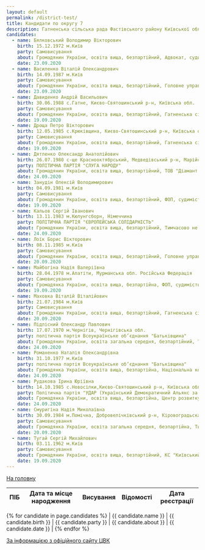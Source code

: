 ```yaml
---
layout: default
permalink: /district-test/
title: Кандидати по округу 7
description: Гатненська сільська рада Фастівського району Київської області
candidates:
  - name: Бялковський Володимир Вікторович 
    birth: 15.12.1972 м.Київ 
    party: Самовисування 
    about: Громадянин України, освіта вища, безпартійний, Адвокат, судимість відсутня 
    date: 23.09.2020
  - name: Василенко Віталій Олександрович 
    birth: 14.09.1987 м.Київ 
    party: Самовисування 
    about: Громадянин України, освіта вища, безпартійний, Головне управління Держгеокадастру Київської області, Головний спеціалст, судимість відсутня 
    date: 23.09.2020
  - name: Давиденко Андрій Васильович 
    birth: 30.06.1988 с.Гатне, Києво-Святошинський р-н, Київська обл. 
    party: Самовисування 
    about: Громадянин України, освіта вища, безпартійний, Гатненська сільска рада, Тренер, судимість відсутня 
    date: 19.09.2020
  - name: Дроща Петро Вікторович 
    birth: 12.05.1985 с.Крюківщина, Києво-Святошинський р-н, Київська обл. 
    party: Самовисування 
    about: Громадянин України, освіта вища, безпартійний, Гатненська сільська рада, Секретар Гатненської сільської ради, судимість відсутня 
    date: 19.09.2020
  - name: Дятленко Олександр Анатолійович 
    birth: 26.07.1980 с-ще Краснооктябрський, Медведівський р-н, Марійської АРСР 
    party: ПОЛІТИЧНА ПАРТІЯ "СЛУГА НАРОДУ" 
    about: Громадянин України, освіта вища, безпартійний, ТОВ "Діамант Партнерс", директор, судимість відсутня 
    date: 24.09.2020
  - name: Занудін Олексій Володимирович 
    birth: 04.09.1981 м.Київ 
    party: Самовисування 
    about: Громадянин України, освіта вища, безпартійний, ФОП, судимість відсутня 
    date: 19.09.2020
  - name: Кальов Сергій Іванович 
    birth: 13.11.1983 м.Кюлунгсборн, Німеччина 
    party: ПОЛІТИЧНА ПАРТІЯ "ЄВРОПЕЙСЬКА СОЛІДАРНІСТЬ" 
    about: Громадянин України, освіта вища, безпартійний, Тимчасово не пряцює, судимість відсутня 
    date: 24.09.2020
  - name: Лоїк Борис Вікторович 
    birth: 08.11.1985 м.Київ 
    party: Самовисування 
    about: Громадянин України, освіта вища, безпартійний, Головне управління Держгеокадастру Київська обл., Начальник відділу у Бородянському району, м.Буча, судимість відсутня 
    date: 20.09.2020
  - name: Майбогіна Надія Валеріївна 
    birth: 28.04.1978 м.Апатіти, Мурманська обл. Російська Федерація 
    party: Самовисування 
    about: Громадянка України, освіта вища, безпартійна, ФОП, судимість відсутня 
    date: 19.09.2020
  - name: Маховка Віталій Віталійович 
    birth: 21.07.1984 м.Київ 
    party: Самовисування 
    about: Громадянин України, освіта вища, безпартійний, Гатненська сільска рада, Депутат, судимість відсутня 
    date: 20.09.2020
  - name: Підлісний Олександр Павлович 
    birth: 17.07.1970 м.Чернігів, Чернігівська обл. 
    party: політична партія Всеукраїнське об’єднання "Батьківщина" 
    about: Громадянин України, освіта загальна середня, безпартійний, Тимчасово не пряцює, судимість відсутня 
    date: 24.09.2020
  - name: Романенко Наталія Олександрівна 
    birth: 31.10.1977 м.Київ 
    party: політична партія Всеукраїнське об’єднання "Батьківщина" 
    about: Громадянка України, освіта вища, безпартійна, Національна комісія з регулювання ринків фінансових послуг України, Державний службовець, судимість відсутня 
    date: 24.09.2020
  - name: Рудакова Ірина Юріївна 
    birth: 14.10.1985 с.Новосілки,Києво-Святошинський р-н, Київська обл. 
    party: Політична партія "УДАР (Український Демократичний Альянс за Реформи) Віталія Кличка" 
    about: Громадянка України, освіта вища, безпартійна, Центр розвитку дітей, Керівник, судимість відсутня 
    date: 24.09.2020
  - name: Смуригіна Надія Миколаївна 
    birth: 30.09.1984 м.Помічна, Добровелічківський р-н, Кіровоградьска обл. 
    party: Самовисування 
    about: Громадянка України, освіта загальна середня, безпартійна, Тимчасово не працює, судимість відсутня 
    date: 20.09.2020
  - name: Тугай Сергій Михайлович 
    birth: 03.11.1962 м.Київ 
    party: Самовисування 
    about: Громадянин України, освіта вища, безпартійний, КС "Київський кредитний альянс", Фінансовий Директор, судимість відсутня 
    date: 19.09.2020
---
```


[На головну](/)


| ПІБ | Дата та місце народження | Висування | Відомості | Дата реєстрації |
|--- |--- |--- |--- |--- |
{% for candidate in page.candidates %}
| {{ candidate.name }} | {{ candidate.birth }} | {{ candidate.party }} | {{ candidate.about }} | {{ candidate.date }} |
{% endfor %}
 
 
 
 
 
 
 
 
 
 
 
 
 

 

[За інформацією з офіційного сайту ЦВК](https://www.cvk.gov.ua/pls/vm2020/pvm160pt001f01=695pid102=64341rej=0.html)
